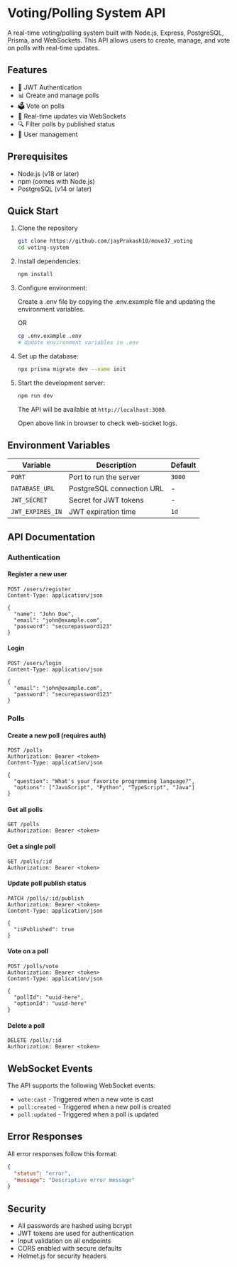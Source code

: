 # Voting/Polling System API

A real-time voting/polling system built with Node.js, Express, PostgreSQL, Prisma, and WebSockets. This API allows users to create, manage, and vote on polls with real-time updates.

## Features

- 🔐 JWT Authentication
- 📊 Create and manage polls
- 🗳️ Vote on polls
- 🔄 Real-time updates via WebSockets
- 🔍 Filter polls by published status
- 👤 User management

## Prerequisites

- Node.js (v18 or later)
- npm (comes with Node.js)
- PostgreSQL (v14 or later)

## Quick Start

1. Clone the repository
   ```bash
   git clone https://github.com/jayPrakash10/move37_voting
   cd voting-system
   ```

2. Install dependencies:
   ```bash
   npm install
   ```

3. Configure environment:

   Create a .env file by copying the .env.example file and updating the environment variables.
   
   OR
   
   ```bash
   cp .env.example .env
   # Update environment variables in .env
   ```

4. Set up the database:
   ```bash
   npx prisma migrate dev --name init
   ```

5. Start the development server:
   ```bash
   npm run dev
   ```
   The API will be available at `http://localhost:3000`.
   
   Open above link in browser to check web-socket logs.

## Environment Variables

| Variable | Description | Default |
|----------|-------------|---------|
| `PORT` | Port to run the server | `3000` |
| `DATABASE_URL` | PostgreSQL connection URL | - |
| `JWT_SECRET` | Secret for JWT tokens | - |
| `JWT_EXPIRES_IN` | JWT expiration time | `1d` |

## API Documentation

### Authentication

#### Register a new user
```http
POST /users/register
Content-Type: application/json

{
  "name": "John Doe",
  "email": "john@example.com",
  "password": "securepassword123"
}
```

#### Login
```http
POST /users/login
Content-Type: application/json

{
  "email": "john@example.com",
  "password": "securepassword123"
}
```

### Polls

#### Create a new poll (requires auth)
```http
POST /polls
Authorization: Bearer <token>
Content-Type: application/json

{
  "question": "What's your favorite programming language?",
  "options": ["JavaScript", "Python", "TypeScript", "Java"]
}
```

#### Get all polls
```http
GET /polls
Authorization: Bearer <token>
```

#### Get a single poll
```http
GET /polls/:id
Authorization: Bearer <token>
```

#### Update poll publish status
```http
PATCH /polls/:id/publish
Authorization: Bearer <token>
Content-Type: application/json

{
  "isPublished": true
}
```

#### Vote on a poll
```http
POST /polls/vote
Authorization: Bearer <token>
Content-Type: application/json

{
  "pollId": "uuid-here",
  "optionId": "uuid-here"
}
```

#### Delete a poll
```http
DELETE /polls/:id
Authorization: Bearer <token>
```

## WebSocket Events

The API supports the following WebSocket events:

- `vote:cast` - Triggered when a new vote is cast
- `poll:created` - Triggered when a new poll is created
- `poll:updated` - Triggered when a poll is updated

## Error Responses

All error responses follow this format:
```json
{
  "status": "error",
  "message": "Descriptive error message"
}
```

## Security

- All passwords are hashed using bcrypt
- JWT tokens are used for authentication
- Input validation on all endpoints
- CORS enabled with secure defaults
- Helmet.js for security headers
